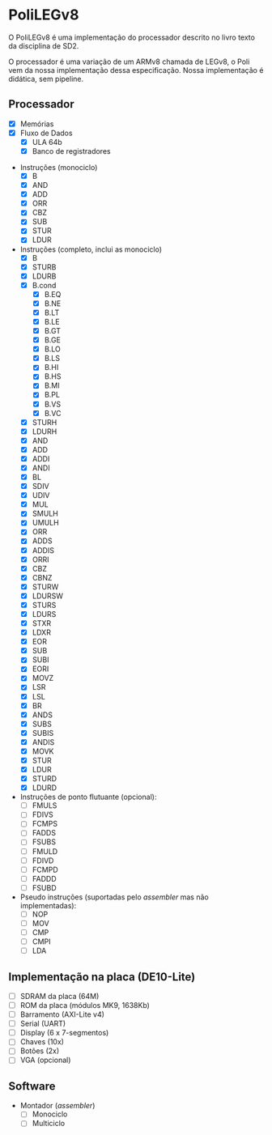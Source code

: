 # PoliLEGv8
O PoliLEGv8 é uma implementação do processador descrito no livro texto da disciplina de SD2.

O processador é uma variação de um ARMv8 chamada de LEGv8, o Poli vem da nossa implementação dessa especificação. Nossa implementação é didática, sem pipeline.

## Processador
- [X] Memórias
- [X] Fluxo de Dados
    - [X] ULA 64b
    - [X] Banco de registradores
- Instruções (monociclo)
    * [X] B
    * [X] AND
    * [X] ADD
    * [X] ORR
    * [X] CBZ
    * [X] SUB
    * [X] STUR
    * [X] LDUR
- Instruções (completo, inclui as monociclo)
    * [X] B
    * [X] STURB
    * [X] LDURB
    * [X] B.cond
        * [X] B.EQ
        * [X] B.NE
        * [X] B.LT
        * [X] B.LE
        * [X] B.GT
        * [X] B.GE
        * [X] B.LO
        * [X] B.LS
        * [X] B.HI
        * [X] B.HS
        * [X] B.MI
        * [X] B.PL
        * [X] B.VS
        * [X] B.VC
    * [X] STURH
    * [X] LDURH
    * [X] AND
    * [X] ADD
    * [X] ADDI
    * [X] ANDI
    * [X] BL
    * [X] SDIV
    * [X] UDIV
    * [X] MUL
    * [X] SMULH
    * [X] UMULH
    * [X] ORR
    * [X] ADDS
    * [X] ADDIS
    * [X] ORRI
    * [X] CBZ
    * [X] CBNZ
    * [X] STURW
    * [X] LDURSW
    * [X] STURS
    * [X] LDURS
    * [X] STXR
    * [X] LDXR
    * [X] EOR
    * [X] SUB
    * [X] SUBI
    * [X] EORI
    * [X] MOVZ
    * [X] LSR
    * [X] LSL
    * [X] BR
    * [X] ANDS
    * [X] SUBS
    * [X] SUBIS
    * [X] ANDIS
    * [X] MOVK
    * [X] STUR
    * [X] LDUR
    * [X] STURD
    * [X] LDURD
- Instruções de ponto flutuante (opcional):
    * [ ] FMULS
    * [ ] FDIVS
    * [ ] FCMPS
    * [ ] FADDS
    * [ ] FSUBS
    * [ ] FMULD
    * [ ] FDIVD
    * [ ] FCMPD
    * [ ] FADDD
    * [ ] FSUBD
- Pseudo instruções (suportadas pelo _assembler_ mas não implementadas):
    * [ ] NOP
    * [ ] MOV
    * [ ] CMP
    * [ ] CMPI
    * [ ] LDA

## Implementação na placa (DE10-Lite)
- [ ] SDRAM da placa (64M)
- [ ] ROM da placa (módulos MK9, 1638Kb)
- [ ] Barramento (AXI-Lite v4)
- [ ] Serial (UART)
- [ ] Display (6 x 7-segmentos)
- [ ] Chaves (10x)
- [ ] Botões (2x)
- [ ] VGA (opcional)

## Software
- Montador (_assembler_)
    - [ ] Monociclo
    - [ ] Multiciclo

